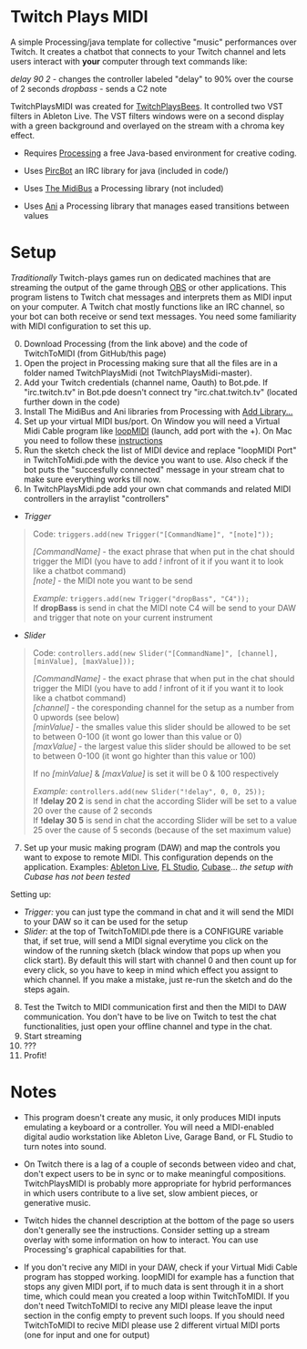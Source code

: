 # Twitch Plays MIDI

A simple Processing/java template for collective "music" performances over Twitch.
It creates a chatbot that connects to your Twitch channel and lets users interact with **your** computer through text commands like:

*delay 90 2* - changes the controller labeled "delay" to 90% over the course of 2 seconds
*dropbass* - sends a C2 note

TwitchPlaysMIDI was created for [TwitchPlaysBees](https://vimeo.com/439416461). It controlled two VST filters in Ableton Live. The VST filters windows were on a second display with a green background and overlayed on the stream with a chroma key effect. 

* Requires [Processing](https://processing.org/) a free Java-based environment for creative coding.

* Uses [PircBot](http://www.jibble.org/pircbot.php) an IRC library for java (included in code/)

* Uses [The MidiBus](http://www.smallbutdigital.com/projects/themidibus/) a Processing library (not included)

* Uses [Ani](http://www.looksgood.de/libraries/Ani/) a Processing library that manages eased transitions between values


# Setup

*Traditionally* Twitch-plays games run on dedicated machines that are streaming the output of the game through [OBS](https://obsproject.com/) or other applications. This program listens to Twitch chat messages and interprets them as MIDI input on your computer. A Twitch chat mostly functions like an IRC channel, so your bot can both receive or send text messages. You need some familiarity with MIDI configuration to set this up.

0. Download Processing (from the link above) and the code of TwitchToMIDI (from GitHub/this page)
1. Open the project in Processing making sure that all the files are in a folder named TwitchPlaysMidi (not TwitchPlaysMidi-master).
2. Add your Twitch credentials (channel name, Oauth) to Bot.pde. If "irc.twitch.tv" in Bot.pde doesn't connect try "irc.chat.twitch.tv" (located further down in the code)
3. Install The MidiBus and Ani libraries from Processing with [Add Library...](https://github.com/processing/processing/wiki/How-to-Install-a-Contributed-Library)
4. Set up your virtual MIDI bus/port. On Window you will need a Virtual Midi Cable program like [loopMIDI](https://www.tobias-erichsen.de/software/loopmidi.html) (launch, add port with the +). On Mac you need to follow these [instructions](https://help.ableton.com/hc/en-us/articles/209774225-How-to-setup-a-virtual-MIDI-bus)
5. Run the sketch check the list of MIDI device and replace "loopMIDI Port" in TwitchToMidi.pde with the device you want to use.
Also check if the bot puts the "succesfully connected" message in your stream chat to make sure everything works till now.
6. In TwitchPlaysMidi.pde add your own chat commands and related MIDI controllers in the arraylist "controllers"
* *Trigger*  
  
> Code: ```triggers.add(new Trigger("[CommandName]", "[note]"));``` 
>   
> *[CommandName]* - the exact phrase that when put in the chat should trigger the MIDI (you have to add *!* infront of it if you want it to look like a chatbot command)  
> *[note]* - the MIDI note you want to be send
> 
> *Example:* ```triggers.add(new Trigger("dropBass", "C4"));```  
> If **dropBass** is send in chat the MIDI note C4 will be send to your DAW and trigger that note on your current instrument
> 
* *Slider*  
  
> Code: ```controllers.add(new Slider("[CommandName]", [channel], [minValue], [maxValue]));```  
>   
> *[CommandName]* - the exact phrase that when put in the chat should trigger the MIDI (you have to add *!* infront of it if you want it to look like a chatbot command)  
> *[channel]* - the coresponding channel for the setup as a number from 0 upwords (see below)  
> *[minValue]* - the smalles value this slider should be allowed to be set to between 0-100 (it wont go lower than this value or 0)  
> *[maxValue]* - the largest value this slider should be allowed to be set to between 0-100 (it wont go highter than this value or 100)  
>   
> If no *[minValue]* & *[maxValue]* is set it will be 0 & 100 respectively  
>   
> *Example:* ```controllers.add(new Slider("!delay", 0, 0, 25));```  
> If **!delay 20 2** is send in chat the according Slider will be set to a value 20 over the cause of 2 seconds  
> If **!delay 30 5** is send in chat the according Slider will be set to a value 25 over the cause of 5 seconds (because of the set maximum value)

7. Set up your music making program (DAW) and map the controls you want to expose to remote MIDI. This configuration depends on the application. Examples: [Ableton Live](https://help.ableton.com/hc/en-us/articles/360000038859-Making-custom-MIDI-Mappings), [FL Studio](https://www.youtube.com/watch?v=MtcZ2_6IG4c), [Cubase](https://www.youtube.com/watch?v=xYwecu29-Xk)... *the setup with Cubase has not been tested*

Setting up:  
* *Trigger:*  you can just type the command in chat and it will send the MIDI to your DAW so it can be used for the setup
* *Slider:*  at the top of TwitchToMIDI.pde there is a CONFIGURE variable that, if set true, will send a MIDI signal everytime you click on the window of the running sketch (black window that pops up when you click start). By default this will start with channel 0 and then count up for every click, so you have to keep in mind which effect you assignt to which channel. If you make a mistake, just re-run the sketch and do the steps again.
8. Test the Twitch to MIDI communication first and then the MIDI to DAW communication. You don't have to be live on Twitch to test the chat functionalities, just open your offline channel and type in the chat.
9. Start streaming 
10. ???
11. Profit!


# Notes

* This program doesn't create any music, it only produces MIDI inputs emulating a keyboard or a controller. You will need a MIDI-enabled digital audio workstation like Ableton Live, Garage Band, or FL Studio to turn notes into sound. 

* On Twitch there is a lag of a couple of seconds between video and chat, don't expect users to be in sync or to make meaningful compositions. TwitchPlaysMIDI is probably more appropriate for hybrid performances in which users contribute to a live set, slow ambient pieces, or generative music.

* Twitch hides the channel description at the bottom of the page so users don't generally see the instructions. Consider setting up a stream overlay with some information on how to interact. You can use Processing's graphical capabilities for that.

* If you don't recive any MIDI in your DAW, check if your Virtual Midi Cable program has stopped working. loopMIDI for example has a function that stops any given MIDI port, if to much data is sent through it in a short time, which could mean you created a loop within TwitchToMIDI. If you don't need TwitchToMIDI to recive any MIDI please leave the input section in the config empty to prevent such loops. If you should need TwitchToMIDI to recive MIDI please use 2 different virtual MIDI ports (one for input and one for output)
